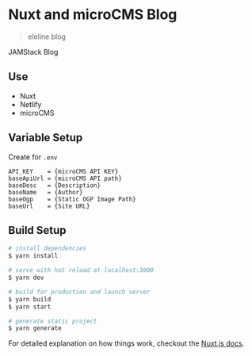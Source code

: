 # Nuxt and microCMS Blog

> eleline blog

JAMStack Blog

## Use

- Nuxt
- Netlify
- microCMS

## Variable Setup

Create for `.env`

```env
API_KEY    = {microCMS API KEY}
baseApiUrl = {microCMS API path}
baseDesc   = {Description}
baseName   = {Author}
baseOgp    = {Static OGP Image Path}
baseUrl    = {Site URL}
```

## Build Setup

```bash
# install dependencies
$ yarn install

# serve with hot reload at localhost:3000
$ yarn dev

# build for production and launch server
$ yarn build
$ yarn start

# generate static project
$ yarn generate
```

For detailed explanation on how things work, checkout the [Nuxt.js docs](https://github.com/nuxt/nuxt.js).
